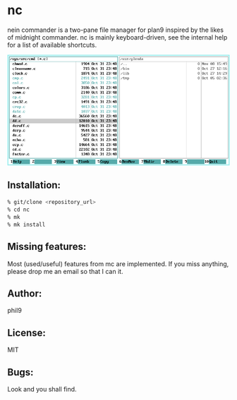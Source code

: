 nc
===
nein commander is a two-pane file manager for plan9 inspired by the likes of midnight commander.
nc is mainly keyboard-driven, see the internal help for a list of available shortcuts.

![screenshot](screenshot.png)

Installation:
-------------
```sh
% git/clone <repository_url>
% cd nc
% mk
% mk install
```

Missing features:
-----------------
Most (used/useful) features from mc are implemented.
If you miss anything, please drop me an email so that I can it.

Author:
-------
phil9

License:
--------
MIT

Bugs:
-----
Look and you shall find.

